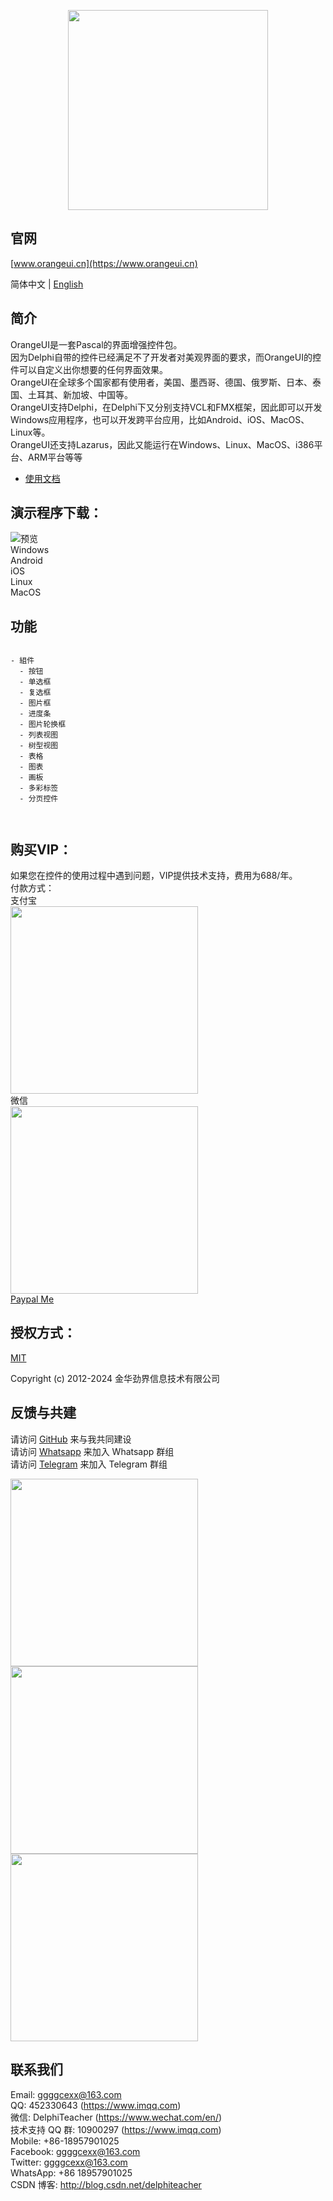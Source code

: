 <p align="center">
  <img width="320" src="https://github.com/DelphiTeacher/OrangeUI4Lazarus/blob/main/orangeui.png">
</p>


## 官网
[www.orangeui.cn](https://www.orangeui.cn)

简体中文 | [English](./README.md)



## 简介

OrangeUI是一套Pascal的界面增强控件包。  
因为Delphi自带的控件已经满足不了开发者对美观界面的要求，而OrangeUI的控件可以自定义出你想要的任何界面效果。  
OrangeUI在全球多个国家都有使用者，美国、墨西哥、德国、俄罗斯、日本、泰国、土耳其、新加坡、中国等。  
OrangeUI支持Delphi，在Delphi下又分别支持VCL和FMX框架，因此即可以开发Windows应用程序，也可以开发跨平台应用，比如Android、iOS、MacOS、Linux等。  
OrangeUI还支持Lazarus，因此又能运行在Windows、Linux、MacOS、i386平台、ARM平台等等  


- [使用文档](https://www.orangeui.cn/components/install)


## 演示程序下载：
![预览](https://github.com/DelphiTeacher/OrangeUI4Lazarus/blob/main/preview-pc.png)  
Windows  
Android  
iOS  
Linux  
MacOS  



## 功能

```

- 組件
  - 按钮
  - 单选框
  - 复选框
  - 图片框
  - 进度条
  - 图片轮换框
  - 列表视图
  - 树型视图
  - 表格
  - 图表
  - 画板
  - 多彩标签
  - 分页控件



```




## 购买VIP：
如果您在控件的使用过程中遇到问题，VIP提供技术支持，费用为688/年。  
付款方式：  
支付宝  
<img src="https://github.com/DelphiTeacher/OrangeUI4Lazarus/blob/main/alipay_barcode.jpg" width="300" />  
微信    
<img src="https://github.com/DelphiTeacher/OrangeUI4Lazarus/blob/main/wechatpay_barcode.png" width="300" />    
[Paypal Me](https://www.paypal.me/DelphiTeacher)  


## 授权方式：
[MIT](https://github.com/DelphiTeacher/OrangeUI4Lazarus/blob/master/LICENSE)

Copyright (c) 2012-2024 金华劲界信息技术有限公司  




## 反馈与共建

请访问 [GitHub](https://github.com/DelphiTeacher/OrangeUI4Lazarus) 来与我共同建设  
请访问 [Whatsapp](https://chat.whatsapp.com/HnsO8lr9nHGHMAZCUiJZtR) 来加入 Whatsapp 群组  
请访问 [Telegram](https://t.me/+ucRAUnwMlnxiZWU1) 来加入 Telegram 群组

<div>
  <img data-type="orangeui_qqgroup" src="https://github.com/DelphiTeacher/OrangeUI4Lazarus/blob/main/orangeui_qqgroup_qrcode.jpg" width="300" />
  <img data-type="delphi_mp" src="https://github.com/DelphiTeacher/OrangeUI4Lazarus/blob/main/delphi_mp_qrcode.jpg" width="300" />
  <img data-type="my_wechat" src="https://github.com/DelphiTeacher/OrangeUI4Lazarus/blob/main/my_wechat_qrcode.jpg" width="300" />
</div>



## 联系我们

Email: ggggcexx@163.com  
QQ: 452330643 (https://www.imqq.com)  
微信: DelphiTeacher (https://www.wechat.com/en/)  
技术支持 QQ 群: 10900297 (https://www.imqq.com)  
Mobile: +86-18957901025  
Facebook: ggggcexx@163.com  
Twitter: ggggcexx@163.com  
WhatsApp: +86 18957901025  
CSDN 博客: http://blog.csdn.net/delphiteacher


